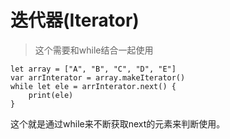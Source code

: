 # 迭代器(Iterator)



> 这个需要和while结合一起使用

```
let array = ["A", "B", "C", "D", "E"]
var arrInterator = array.makeIterator()
while let ele = arrInterator.next() {
    print(ele)
}
```

这个就是通过while来不断获取next的元素来判断使用。
